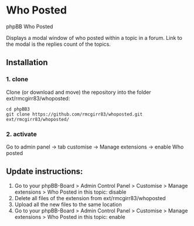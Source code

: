 Who Posted
===============

phpBB Who Posted

Displays a modal window of who posted within a topic in a forum.  Link to the modal is the replies count of the topics.

## Installation

### 1. clone
Clone (or download and move) the repository into the folder ext/rmcgirr83/whoposted:

```
cd phpBB3
git clone https://github.com/rmcgirr83/whoposted.git ext/rmcgirr83/whoposted/
```

### 2. activate
Go to admin panel -> tab customise -> Manage extensions -> enable Who posted


## Update instructions:
1. Go to your phpBB-Board > Admin Control Panel > Customise > Manage extensions > Who Posted in this topic: disable
2. Delete all files of the extension from ext/rmcgirr83/whoposted
3. Upload all the new files to the same location
4. Go to your phpBB-Board > Admin Control Panel > Customise > Manage extensions > Who Posted in this topic: enable
